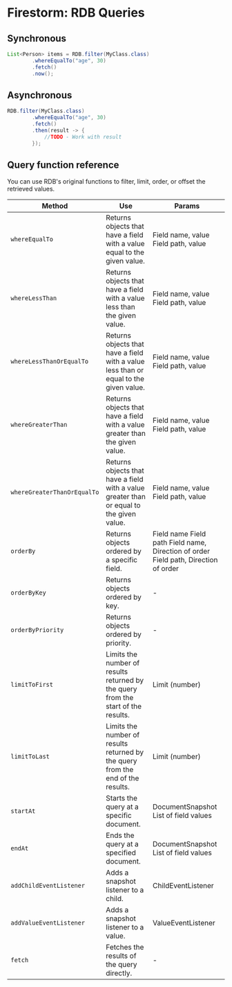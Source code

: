 # Firestorm: RDB Queries

## Synchronous

```java
List<Person> items = RDB.filter(MyClass.class)
        .whereEqualTo("age", 30)
        .fetch()
        .now();
```

## Asynchronous
```java
RDB.filter(MyClass.class)
        .whereEqualTo("age", 30)
        .fetch()
        .then(result -> {
            //TODO - Work with result
        });
```

## Query function reference

You can use RDB's original functions to filter, limit, order, or offset the retrieved values.

| **Method**                  | **Use**                                                                                  | **Params**                                                                             |
|-----------------------------|------------------------------------------------------------------------------------------|----------------------------------------------------------------------------------------|
| `whereEqualTo             ` | Returns objects that have a field with a value equal to the given value.                 | Field name, value  Field path, value                                                   |
| `whereLessThan            ` | Returns objects that have a field with a value less than the given value.                | Field name, value  Field path, value                                                   |
| `whereLessThanOrEqualTo   ` | Returns objects that have a field with a value less than or equal to the given value.    | Field name, value  Field path, value                                                   |
| `whereGreaterThan         ` | Returns objects that have a field with a value greater than the given value.             | Field name, value  Field path, value                                                   |
| `whereGreaterThanOrEqualTo` | Returns objects that have a field with a value greater than or equal to the given value. | Field name, value  Field path, value                                                   |
| `orderBy                  ` | Returns objects ordered by a specific field.                                             | Field name  Field path  Field name, Direction of order  Field path, Direction of order |
| `orderByKey               ` | Returns objects ordered by key.                                                          | -                                                                                      |
| `orderByPriority          ` | Returns objects ordered by priority.                                                     | -                                                                                      |
| `limitToFirst             ` | Limits the number of results returned by the query from the start of the results.        | Limit (number)                                                                         |
| `limitToLast              ` | Limits the number of results returned by the query from the end of the results.          | Limit (number)                                                                         |
| `startAt                  ` | Starts the query at a specific document.                                                 | DocumentSnapshot  List of field values                                                 |
| `endAt                    ` | Ends the query at a specified document.                                                  | DocumentSnapshot  List of field values                                                 |
| `addChildEventListener    ` | Adds a snapshot listener to a child.                                                     | ChildEventListener                                                                     |
| `addValueEventListener    ` | Adds a snapshot listener to a value.                                                     | ValueEventListener                                                                     |
| `fetch                    ` | Fetches the results of the query directly.                                               | -                                                                                      |
